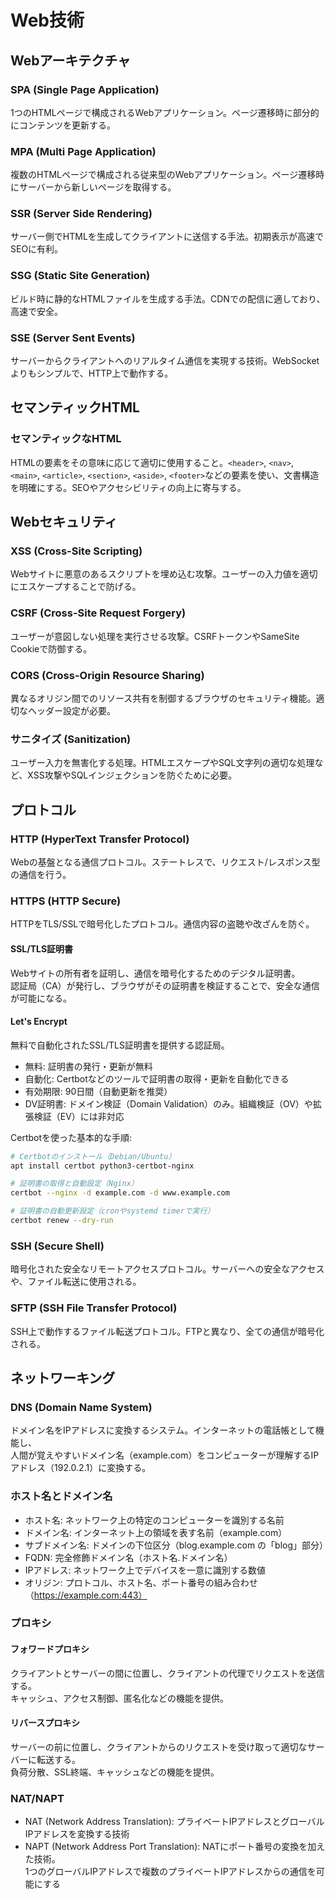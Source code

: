 # Web技術

## Webアーキテクチャ
### SPA (Single Page Application)
1つのHTMLページで構成されるWebアプリケーション。ページ遷移時に部分的にコンテンツを更新する。

### MPA (Multi Page Application)
複数のHTMLページで構成される従来型のWebアプリケーション。ページ遷移時にサーバーから新しいページを取得する。

### SSR (Server Side Rendering)
サーバー側でHTMLを生成してクライアントに送信する手法。初期表示が高速でSEOに有利。

### SSG (Static Site Generation)
ビルド時に静的なHTMLファイルを生成する手法。CDNでの配信に適しており、高速で安全。

### SSE (Server Sent Events)
サーバーからクライアントへのリアルタイム通信を実現する技術。WebSocketよりもシンプルで、HTTP上で動作する。

## セマンティックHTML
### セマンティックなHTML
HTMLの要素をその意味に応じて適切に使用すること。`<header>`, `<nav>`, `<main>`, `<article>`, `<section>`, `<aside>`, `<footer>`などの要素を使い、文書構造を明確にする。SEOやアクセシビリティの向上に寄与する。

## Webセキュリティ
### XSS (Cross-Site Scripting)
Webサイトに悪意のあるスクリプトを埋め込む攻撃。ユーザーの入力値を適切にエスケープすることで防げる。

### CSRF (Cross-Site Request Forgery)
ユーザーが意図しない処理を実行させる攻撃。CSRFトークンやSameSite Cookieで防御する。

### CORS (Cross-Origin Resource Sharing)
異なるオリジン間でのリソース共有を制御するブラウザのセキュリティ機能。適切なヘッダー設定が必要。

### サニタイズ (Sanitization)
ユーザー入力を無害化する処理。HTMLエスケープやSQL文字列の適切な処理など、XSS攻撃やSQLインジェクションを防ぐために必要。

## プロトコル
### HTTP (HyperText Transfer Protocol)
Webの基盤となる通信プロトコル。ステートレスで、リクエスト/レスポンス型の通信を行う。

### HTTPS (HTTP Secure)
HTTPをTLS/SSLで暗号化したプロトコル。通信内容の盗聴や改ざんを防ぐ。

#### SSL/TLS証明書
Webサイトの所有者を証明し、通信を暗号化するためのデジタル証明書。  
認証局（CA）が発行し、ブラウザがその証明書を検証することで、安全な通信が可能になる。

#### Let's Encrypt
無料で自動化されたSSL/TLS証明書を提供する認証局。  
* 無料: 証明書の発行・更新が無料
* 自動化: Certbotなどのツールで証明書の取得・更新を自動化できる
* 有効期限: 90日間（自動更新を推奨）
* DV証明書: ドメイン検証（Domain Validation）のみ。組織検証（OV）や拡張検証（EV）には非対応

Certbotを使った基本的な手順:
```bash
# Certbotのインストール（Debian/Ubuntu）
apt install certbot python3-certbot-nginx

# 証明書の取得と自動設定（Nginx）
certbot --nginx -d example.com -d www.example.com

# 証明書の自動更新設定（cronやsystemd timerで実行）
certbot renew --dry-run
```

### SSH (Secure Shell)
暗号化された安全なリモートアクセスプロトコル。サーバーへの安全なアクセスや、ファイル転送に使用される。

### SFTP (SSH File Transfer Protocol)
SSH上で動作するファイル転送プロトコル。FTPと異なり、全ての通信が暗号化される。

## ネットワーキング

### DNS (Domain Name System)
ドメイン名をIPアドレスに変換するシステム。インターネットの電話帳として機能し、  
人間が覚えやすいドメイン名（example.com）をコンピューターが理解するIPアドレス（192.0.2.1）に変換する。

### ホスト名とドメイン名
* ホスト名: ネットワーク上の特定のコンピューターを識別する名前
* ドメイン名: インターネット上の領域を表す名前（example.com）
* サブドメイン名: ドメインの下位区分（blog.example.com の「blog」部分）
* FQDN: 完全修飾ドメイン名（ホスト名.ドメイン名）
* IPアドレス: ネットワーク上でデバイスを一意に識別する数値
* オリジン: プロトコル、ホスト名、ポート番号の組み合わせ（https://example.com:443）

### プロキシ
#### フォワードプロキシ
クライアントとサーバーの間に位置し、クライアントの代理でリクエストを送信する。  
キャッシュ、アクセス制御、匿名化などの機能を提供。

#### リバースプロキシ
サーバーの前に位置し、クライアントからのリクエストを受け取って適切なサーバーに転送する。  
負荷分散、SSL終端、キャッシュなどの機能を提供。

### NAT/NAPT
* NAT (Network Address Translation): プライベートIPアドレスとグローバルIPアドレスを変換する技術
* NAPT (Network Address Port Translation): NATにポート番号の変換を加えた技術。  
  1つのグローバルIPアドレスで複数のプライベートIPアドレスからの通信を可能にする